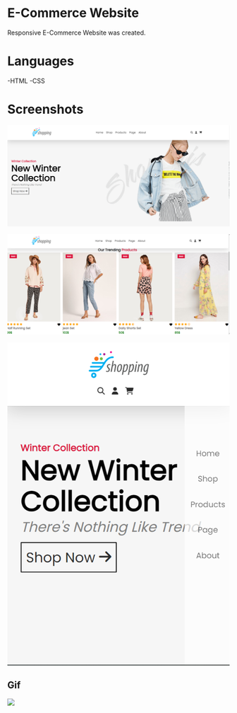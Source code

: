 # E-Commerce Website

Responsive E-Commerce Website was created.

# Languages
-HTML
-CSS

# Screenshots

![](/images/ss1.png)

![](/images/ss2.png)

![](/images/ss3.png)

## Gif

![](/images/e-commerce.gif)



